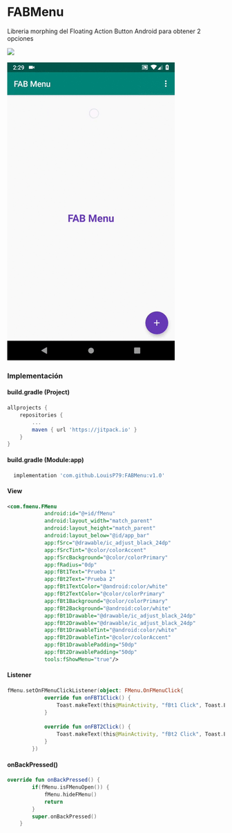 # FABMenu
Libreria morphing del Floating Action Button Android para obtener 2 opciones

[![](https://jitpack.io/v/LouisP79/FABMenu.svg)](https://jitpack.io/#LouisP79/FABMenu)

![Demo](presentation.gif)

### Implementación

#### build.gradle (Project)
```gradle
allprojects {
    repositories {
        ...
        maven { url 'https://jitpack.io' }
    }
}
```
#### build.gradle (Module:app)
```gradle
  implementation 'com.github.LouisP79:FABMenu:v1.0'
```

#### View
```xml
<com.fmenu.FMenu
            android:id="@+id/fMenu"
            android:layout_width="match_parent"
            android:layout_height="match_parent"
            android:layout_below="@id/app_bar"
            app:fSrc="@drawable/ic_adjust_black_24dp"
            app:fSrcTint="@color/colorAccent"
            app:fSrcBackground="@color/colorPrimary"
            app:fRadius="0dp"
            app:fBt1Text="Prueba 1"
            app:fBt2Text="Prueba 2"
            app:fBt1TextColor="@android:color/white"
            app:fBt2TextColor="@color/colorPrimary"
            app:fBt1Background="@color/colorPrimary"
            app:fBt2Background="@android:color/white"
            app:fBt1Drawable="@drawable/ic_adjust_black_24dp"
            app:fBt2Drawable="@drawable/ic_adjust_black_24dp"
            app:fBt1DrawableTint="@android:color/white"
            app:fBt2DrawableTint="@color/colorAccent"
            app:fBt1DrawablePadding="50dp"
            app:fBt2DrawablePadding="50dp"
            tools:fShowMenu="true"/>
```

#### Listener
```kotlin
fMenu.setOnFMenuClickListener(object: FMenu.OnFMenuClick{
            override fun onFBT1Click() {
                Toast.makeText(this@MainActivity, "fBt1 Click", Toast.LENGTH_SHORT).show()
            }

            override fun onFBT2Click() {
                Toast.makeText(this@MainActivity, "fBt2 Click", Toast.LENGTH_SHORT).show()
            }
        })
```


#### onBackPressed()
```kotlin
override fun onBackPressed() {
        if(fMenu.isFMenuOpen()) {
            fMenu.hideFMenu()
            return
        }
        super.onBackPressed()
    }
```
